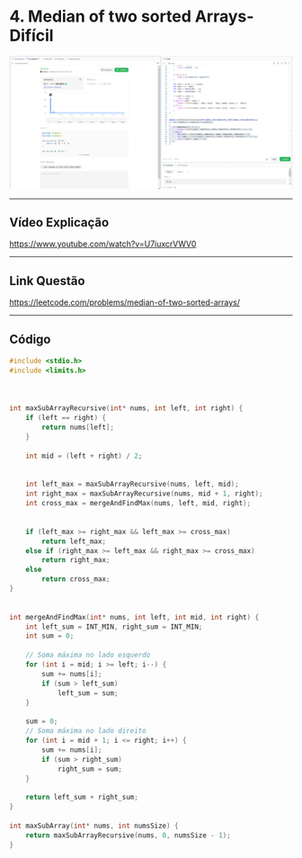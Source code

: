 # 4. Median of two sorted Arrays- Difícil

<div align="center"><img src= "https://raw.githubusercontent.com/projeto-de-algoritmos-2024/D-C_LEETCODE_PROBLEMS/refs/heads/main/Images/4.png?raw=true"/></div>

---

## Vídeo Explicação

https://www.youtube.com/watch?v=U7iuxcrVWV0

---

## Link Questão

https://leetcode.com/problems/median-of-two-sorted-arrays/

---

## **Código**

```C
#include <stdio.h>
#include <limits.h>



int maxSubArrayRecursive(int* nums, int left, int right) {
    if (left == right) {
        return nums[left];
    }

    int mid = (left + right) / 2;

   
    int left_max = maxSubArrayRecursive(nums, left, mid);
    int right_max = maxSubArrayRecursive(nums, mid + 1, right);
    int cross_max = mergeAndFindMax(nums, left, mid, right);

   
    if (left_max >= right_max && left_max >= cross_max)
        return left_max;
    else if (right_max >= left_max && right_max >= cross_max)
        return right_max;
    else
        return cross_max;
}


int mergeAndFindMax(int* nums, int left, int mid, int right) {
    int left_sum = INT_MIN, right_sum = INT_MIN;
    int sum = 0;

    // Soma máxima no lado esquerdo
    for (int i = mid; i >= left; i--) {
        sum += nums[i];
        if (sum > left_sum)
            left_sum = sum;
    }

    sum = 0;
    // Soma máxima no lado direito
    for (int i = mid + 1; i <= right; i++) {
        sum += nums[i];
        if (sum > right_sum)
            right_sum = sum;
    }

    return left_sum + right_sum;
}

int maxSubArray(int* nums, int numsSize) {
    return maxSubArrayRecursive(nums, 0, numsSize - 1);
}
```
